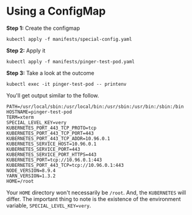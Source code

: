 # Using a ConfigMap

**Step 1:** Create the configmap

`kubectl apply -f manifests/special-config.yaml`

**Step 2:** Apply it

`kubectl apply -f manifests/pinger-test-pod.yaml`

**Step 3:** Take a look at the outcome

`kubectl exec -it pinger-test-pod -- printenv`

You'll get output similar to the follow.

```text
PATH=/usr/local/sbin:/usr/local/bin:/usr/sbin:/usr/bin:/sbin:/bin
HOSTNAME=pinger-test-pod
TERM=xterm
SPECIAL_LEVEL_KEY=very
KUBERNETES_PORT_443_TCP_PROTO=tcp
KUBERNETES_PORT_443_TCP_PORT=443
KUBERNETES_PORT_443_TCP_ADDR=10.96.0.1
KUBERNETES_SERVICE_HOST=10.96.0.1
KUBERNETES_SERVICE_PORT=443
KUBERNETES_SERVICE_PORT_HTTPS=443
KUBERNETES_PORT=tcp://10.96.0.1:443
KUBERNETES_PORT_443_TCP=tcp://10.96.0.1:443
NODE_VERSION=8.9.4
YARN_VERSION=1.3.2
HOME=/root
```

 Your `HOME` directory won't necessarily be `/root`. And, the `KUBERNETES` will differ. The important thing to note is the
 existence of the environment variable, `SPECIAL_LEVEL_KEY=very`.
